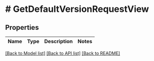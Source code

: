 # # GetDefaultVersionRequestView

## Properties

| Name | Type | Description | Notes |
| ---- | ---- | ----------- | ----- |


[[Back to Model list]](../../README.md#models) [[Back to API list]](../../README.md#endpoints) [[Back to README]](../../README.md)
